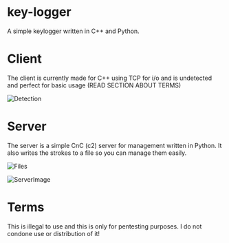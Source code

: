# key-logger
A simple keylogger written in C++ and Python.

# Client
The client is currently made for C++ using TCP for i/o and is undetected and perfect for basic usage (READ SECTION ABOUT TERMS)

![Detection](https://antiscan.me/images/result/tyoNj7cSBCmq.png)

# Server
The server is a simple CnC (c2) server for management written in Python.
It also writes the strokes to a file so you can manage them easily.

![Files](https://i.imgur.com/NN71D7U.png)

![ServerImage](https://i.imgur.com/NS9l4qa.png)

# Terms
This is illegal to use and this is only for pentesting purposes.
I do not condone use or distribution of it!
